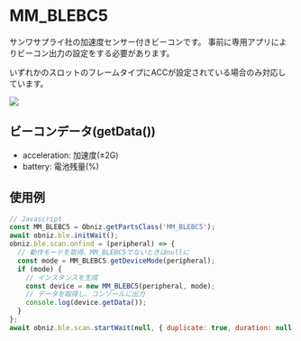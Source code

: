 # MM_BLEBC5

サンワサプライ社の加速度センサー付きビーコンです。
事前に専用アプリによりビーコン出力の設定をする必要があります。

いずれかのスロットのフレームタイプにACCが設定されている場合のみ対応しています。

![](./image.jpg)


## ビーコンデータ(getData())

- acceleration: 加速度(±2G)
- battery: 電池残量(%)

## 使用例

```javascript
// Javascript
const MM_BLEBC5 = Obniz.getPartsClass('MM_BLEBC5');
await obniz.ble.initWait();
obniz.ble.scan.onfind = (peripheral) => {
  // 動作モードを取得、MM_BLEBC5でないときはnullに
  const mode = MM_BLEBC5.getDeviceMode(peripheral);
  if (mode) {
    // インスタンスを生成
    const device = new MM_BLEBC5(peripheral, mode);
    // データを取得し、コンソールに出力
    console.log(device.getData());
  }
};
await obniz.ble.scan.startWait(null, { duplicate: true, duration: null });
```
